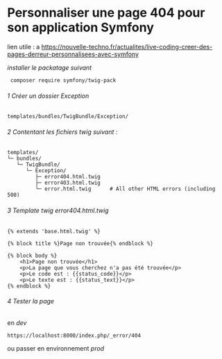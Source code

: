 # Personnaliser une page 404 pour son application Symfony
lien utile : 
a https://nouvelle-techno.fr/actualites/live-coding-creer-des-pages-derreur-personnalisees-avec-symfony



_installer le packatage suivant_
```
 composer require symfony/twig-pack
```

###### 1 Créer un dossier Exception
```
templates/bundles/TwigBundle/Exception/
```

######  2 Contentant les fichiers twig suivant :
```
templates/
└─ bundles/
   └─ TwigBundle/
      └─ Exception/
         ├─ error404.html.twig
         ├─ error403.html.twig
         └─ error.html.twig      # All other HTML errors (including 500)

```

###### 3 Template twig error404.html.twig
```
{% extends 'base.html.twig' %}

{% block title %}Page non trouvée{% endblock %}

{% block body %}
    <h1>Page non trouvée</h1>
    <p>La page que vous cherchez n'a pas été trouvée</p>
    <p>Le code est : {{status_code}}</p>
    <p>Le texte est : {{status_text}}</p>
{% endblock %}

```

###### 4 Tester la page
en *dev*
```
https://localhost:8000/index.php/_error/404

```

ou passer en environnement *prod*